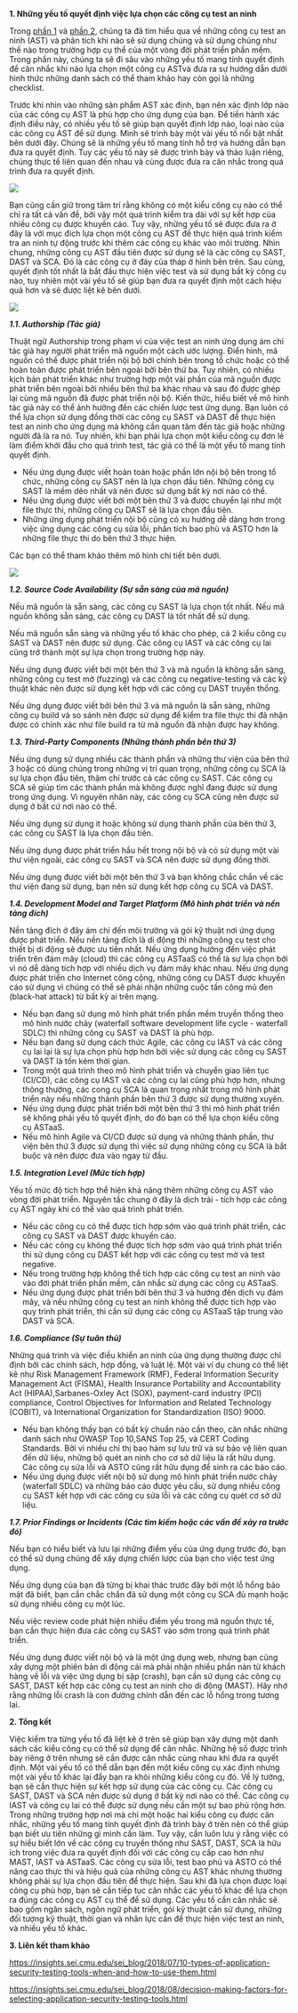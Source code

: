 **1. Những yếu tố quyết định việc lựa chọn các công cụ test an ninh**

Trong [phần 1](https://viblo.asia/p/nhung-cong-cu-test-security-cua-ung-dung-phan-1-L4x5xwXwlBM) và [phần 2](https://viblo.asia/p/nhung-cong-cu-test-security-cua-ung-dung-phan-2-WAyK8pV6KxX), chúng ta đã tìm hiểu qua về những công cụ test an ninh (AST) và phân tích khi nào sẽ sử dụng chúng và sử dụng chúng như thế nào trong trường hợp cụ thể của một vòng đời phát triển phần mềm. Trong phần này, chúng ta sẽ đi sâu vào những yếu tố mang tính quyết định để cân nhắc khi nào lựa chọn một công cụ ASTvà đưa ra sự hướng dẫn dưới hình thức những danh sách có thể tham khảo hay còn gọi là những checklist.

Trước khi nhìn vào những sản phẩm AST xác định, bạn nên xác định lớp nào của các công cụ AST là phù hợp cho ứng dụng của bạn. Để tiến hành xác định điều này, có nhiều yếu tố sẽ giúp bạn quyết định lớp nào, loại nào của các công cụ AST để sử dụng. Mình sẽ trình bày một vài yếu tố nổi bật nhất bên dưới đây. Chúng sẽ là những yếu tố mang tính hỗ trợ và hướng dẫn bạn đưa ra quyết định. Tuy các yếu tố này sẽ được trình bày và thảo luận riêng, chúng thực tế liên quan đến nhau và cùng được đưa ra cân nhắc trong quá trình đưa ra quyết định.

![](https://images.viblo.asia/53e4803e-2f10-4156-a2e4-c442058465ab.png)

Bạn cũng cần giữ trong tâm trí rằng không có một kiểu công cụ nào có thể chỉ ra tất cả vấn đề, bởi vậy một quá trình kiểm tra dài với sự kết hợp của nhiều công cụ được khuyến cáo. Tuy vậy, những yếu tố sẽ được đưa ra ở đây là với mục đích lựa chọn một công cụ AST để thực hiện quá trình kiểm tra an ninh tự động trước khi thêm các công cụ khác vào môi trường. Nhìn chung, những công cụ AST đầu tiên được sử dụng sẽ là các công cụ SAST, DAST và SCA. Đó là các công cụ ở đáy của tháp ở hình bên trên. Sau cùng, quyết định tốt nhất là bắt đầu thực hiện việc test và sử dụng bất kỳ công cụ nào, tuy nhiên một vài yếu tố sẽ giúp bạn đưa ra quyết định một cách hiệu quả hơn và sẽ được liệt kê bên dưới.

![](https://images.viblo.asia/1fe0a82c-f5d4-4ce0-af67-050e16f03fbe.png)

***1.1. Authorship (Tác giả)***

Thuật ngữ Authorship trong phạm vi của việc test an ninh ứng dụng ám chỉ tác giả hay người phát triển mã nguồn một cách ước lượng. Điển hình, mã nguồn có thể được phát triển nội bộ bởi chính bên trong tổ chức hoặc có thể hoàn toàn được phát triển bên ngoài bởi bên thứ ba. Tuy nhiên, có nhiều kịch bản phát triển khác như trường hợp một vài phần của mã nguồn được phát triển bên ngoài bởi nhiều bên thứ ba khác nhau và sau đó được ghép lại cùng mã nguồn đã được phát triển nội bộ. Kiến thức, hiểu biết về mô hình tác giả này có thể ảnh hưởng đến các chiến lược test ứng dụng. Bạn luôn có thể lựa chọn sử dụng đồng thời các công cụ SAST và DAST để thực hiện test an ninh cho ứng dụng mà không cần quan tâm đến tác giả hoặc những người đã là ra nó. Tuy nhiên, khi bạn phải lựa chọn một kiểu công cụ đơn lẻ làm điểm khởi đầu cho quá trình test, tác giả có thể là một yếu tố mang tính quyết định. 

* Nếu ứng dụng được viết hoàn toàn hoặc phần lớn nội bộ bên trong tổ chức, những công cụ SAST nên là lựa chọn đầu tiên. Những công cụ SAST là mềm dẻo nhất và nên được sử dụng bất kỳ nơi nào có thể.
* Nếu ứng dụng được viết bởi một bên thứ 3 và được chuyển lại như một file thực thi, những công cụ DAST sẽ là lựa chọn đầu tiên.
* Những ứng dụng phát triển nội bộ cũng có xu hướng dễ dàng hơn trong việc ứng dụng  các công cụ sửa lỗi, phân tích bao phủ và ASTO hơn là những file thực thi do bên thứ 3 thực hiện.

Các bạn có thể tham khảo thêm mô hình chi tiết bên dưới.

![](https://images.viblo.asia/4ed0f240-c9ca-4ba3-8b2f-78567ec37052.png)

***1.2. Source Code Availability (Sự sẵn sàng của mã nguồn)***

Nếu mã nguồn là sẵn sàng, các công cụ SAST là lựa chọn tốt nhất. Nếu mã nguồn không sẵn sàng, các công cụ DAST là tốt nhất để sử dụng.

Nếu mã nguồn sẵn sàng và những yếu tố khác cho phép, cả 2 kiểu công cụ SAST và DAST nên được sử dụng. Các công cụ IAST và các công cụ lai cũng trở thành một sự lựa chọn trong trường hợp này. 

Nếu ứng dụng được viết bởi một bên thứ 3 và mã nguồn là không sẵn sàng, những công cụ test mở (fuzzing) và các công cụ negative-testing và các kỹ thuật khác nên được sử dụng kết hợp với các công cụ DAST truyền thống.

Nếu ứng dụng được viết bởi bên thứ 3 và mã nguồn là sẵn sàng, những công cụ build và so sánh nên được sử dụng để kiểm tra file thực thi đã nhận được có chính xác như file build ra từ mã nguồn đã nhận được hay không.

***1.3. Third-Party Components (Những thành phần bên thứ 3)***

Nếu ứng dụng sử dụng nhiều các thành phần và những thư viện của bên thứ 3 hoặc có dùng chúng trong những vị trí quan trọng, những công cụ SCA là sự lựa chọn đầu tiên, thậm chí trước cả các công cụ SAST. Các công cụ SCA sẽ giúp tìm các thành phần mà không được nghĩ đang được sử dụng trong ứng dụng. Vì nguyên nhân này, các công cụ SCA cũng nên được sử dụng ở bất cứ nơi nào có thể.

Nếu ứng dụng sử dụng it hoặc không sử dụng thành phần của bên thứ 3, các công cụ SAST là lựa chọn đầu tiên.

Nếu ứng dụng được phát triển hầu hết trong nội bộ và có sử dụng một vài thư viện ngoài, các công cụ SAST và SCA nên được sử dụng đồng thời.

Nếu ứng dụng được viết bởi một bên thứ 3 và bạn không chắc chắn về các thư viện đang sử dụng, bạn nên sử dụng kết hợp công cụ SCA và DAST.

***1.4. Development Model and Target Platform (Mô hình phát triển và nền tảng đích)***

Nền tảng đích ở đây ám chỉ đến môi trường và gói kỹ thuật nơi ứng dụng được phát triển. Nếu nền tảng đích là di động thì những công cụ test cho thiết bị di động sẽ được ưu tiên nhất. Nếu ứng dụng hướng đến việc phát triển trên đám mây (cloud) thì các công cụ ASTaaS có thể là sự lựa chọn bởi vì nó dễ dàng tích hợp với nhiều dịch vụ đám mây khác nhau. Nếu ứng dụng được phát triển cho Internet công cộng, những công cụ DAST được khuyến cáo sử dụng vì chúng có thể sẽ phải nhận những cuộc tấn công mũ đen (black-hat attack) từ bất kỳ ai trên mạng.

* Nếu bạn đang sử dụng mô hình phát triển phần mềm truyền thống theo mô hình nước chảy (waterfall software development life cycle - waterfall SDLC) thì những công cụ SAST và DAST là phù hợp.
* Nếu bạn đang sử dụng cách thức Agile, các công cụ IAST và các công cụ lai lại là sự lựa chọn phù hợp hơn bởi việc sử dụng các công cụ SAST và DAST là tốn kém thời gian.
* Trong một quá trình theo mô hình phát triển và chuyển giao liên tục (CI/CD), các công cụ IAST và các công cụ lai cũng phù hợp hơn, nhưng thông thường, các cong cụ SCA là quan trọng nhất trong mô hình phát triển này nếu những thành phần bên thứ 3 được sử dụng thường xuyên.
* Nếu ứng dụng được phát triển bởi một bên thứ 3 thì mô hình phát triển sẽ không phải yếu tố quyết định, do đó bạn có thể lựa chọn kiểu công cụ ASTaaS.
* Nếu mô hình Agile và CI/CD được sử dụng và những thành phần, thư viện bên thứ 3 được sử dụng thì việc sử dụng những công cụ SCA là bắt buộc và nên được đưa vào ngay từ đầu.

***1.5. Integration Level (Mức tích hợp)***

Yếu tố mức độ tích hợp thể hiện khả năng thêm những công cụ AST vào vòng đời phát triển. Nguyên tắc chung ở đây là dịch trái - tích hợp các công cụ AST ngày khi có thể vào quá trình phát triển.

* Nếu các công cụ có thể được tích hợp sớm vào quá trình phát triển, các công cụ SAST và DAST được khuyến cáo.
* Nếu các công cụ không thể được tích hợp sớm vào quá trình phát triển thì sử dụng công cụ DAST kết hợp với các công cụ test mờ và test negative.
* Nếu trong trường hợp không thể tích hợp các công cụ test an ninh vào vào đời phát triển phần mềm, cân nhắc sử dụng các công cụ ASTaaS.
* Nếu ứng dụng được phát triển bởi bên thứ 3 và hướng đến dịch vụ đám mây, và nếu những công cụ test an ninh không thể được tích hợp vào quy trình phát triển, thì cần sử dụng các công cụ ASTaaS tập trung vào DAST và SCA.

***1.6. Compliance (Sự tuân thủ)***

Những quá trình và việc điều khiển an ninh của ứng dụng thường được chỉ định bởi các chính sách, hợp đồng, và luật lệ. Một vài ví dụ chung có thể liệt kê như Risk Management Framework (RMF), Federal Information Security Management Act (FISMA), Health Insurance Portability and Accountability Act (HIPAA),Sarbanes-Oxley Act (SOX), payment-card industry (PCI) compliance, Control Objectives for Information and Related Technology (COBIT), và International Organization for Standardization (ISO) 9000.

* Nếu bạn không thấy bạn có bất kỳ chuẩn nào cần theo, cân nhắc những danh sách như OWASP Top 10,SANS Top 25, và CERT Coding Standards. Bởi vì nhiều chỉ thị bao hàm sự lưu trữ và sự bảo vệ liên quan đến dữ liệu, những bộ quét an ninh cho cơ sở dữ liệu là rất hữu dụng. Các công cụ sửa lỗi và ASTO cũng rất hữu dụng để sinh ra các báo cáo.
* Nếu ứng dụng được viết nội bộ sử dụng mô hình phát triển nước chảy (waterfall SDLC) và những báo cáo được yêu cầu, sử dụng nhiều công cụ SAST kết hợp với các công cụ sửa lỗi và các công cụ quét cơ sở dữ liệu.

***1.7. Prior Findings or Incidents (Các tìm kiếm hoặc các vấn đề xảy ra trước đó)***

Nếu bạn có hiểu biết và lưu lại những điểm yếu của ứng dụng trước đó, bạn có thể sử dụng chúng để xây dựng chiến lược của bạn cho việc test ứng dụng.

Nếu ứng dụng của bạn đã từng bị khai thác trước đây bởi một lỗ hổng bảo mật đã biết, bạn cần chắc chắn đã sử dụng một công cụ SCA đủ mạnh hoặc sử dụng nhiều công cụ một lúc.

Nếu việc review code phát hiện nhiều điểm yếu trong mã nguồn thực tế, bạn cần thực hiện đưa các công cụ SAST vào sớm trong quá trình phát triển.

Nếu ứng dụng được viết nội bộ và là một ứng dụng web, nhưng bạn cũng xây dựng một phiên bản di động cái mà phải nhận nhiều phần nàn từ khách hàng về lỗi và việc ứng dụng bị sập (crash), bạn cần sử dụng các công cụ SAST, DAST kết hợp các công cụ test an ninh cho di động (MAST). Hãy nhớ rằng những lỗi crash là con đường chính dẫn đến các lỗ hổng trong tương lai.

**2. Tổng kết**

Việc kiểm tra từng yếu tố đã liệt kê ở trên sẽ giúp bạn xây dựng một danh sách các kiểu công cụ có thể sử dụng để cân nhắc. Những hệ số được trình bày riêng ở trên nhưng sẽ cần được cân nhắc cùng nhau khi đưa ra quyết định. Một vài yếu tố có thể dẫn bạn đến một kiểu công cụ xác định nhưng một vài yếu tố khác lại đẩy bạn ra khỏi những kiểu công cụ đó. Về lý tưởng, bạn sẽ cần thực hiện sự kết hợp sử dụng của các công cụ. Các công cụ SAST, DAST và SCA nên được sử dụng ở bất kỳ nơi nào có thể. Các công cụ IAST và công cụ lai có thể được sử dụng nếu cần một sự bao phủ rộng hơn.
Trong những trường hợp nơi mà chỉ một hoặc hai kiểu công cụ được cân nhắc, những yếu tố mang tính quyết định đã trình bày ở trên nên có thể giúp bạn biết ưu tiên những gì mình cần làm. Tuy vậy, cần luôn lưu ý rằng việc có sự hiểu biết lớn về các công cụ truyền thống như SAST, DAST, SCA là hữu ích trong việc đưa ra quyết định đối với các công cụ cấp cao hơn như MAST, IAST và ASTaaS. Các công cụ sửa lỗi, test bao phủ và ASTO có thể nâng cao thực thi và hiệu quả của những công cụ AST khác nhưng thường không phải sự lựa chọn đầu tiên để thực hiện.
Sau khi đã lựa chọn được loại công cụ phù hợp, bạn sẽ cần tiếp tục cân nhắc các yếu tố khác để lựa chọn ra đúng các công cụ AST cụ thể để sử dụng. Các yếu tố cần cân nhắc sẽ bao gồm ngân sách, ngôn ngữ phát triển, gói kỹ thuật cần sử dụng, những đối tượng kỹ thuật, thời gian và nhân lực cần để thực hiện việc test an ninh, và nhiều yếu tố khác.

**3. Liên kết tham khảo**

https://insights.sei.cmu.edu/sei_blog/2018/07/10-types-of-application-security-testing-tools-when-and-how-to-use-them.html

https://insights.sei.cmu.edu/sei_blog/2018/08/decision-making-factors-for-selecting-application-security-testing-tools.html